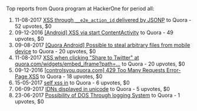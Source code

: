 Top reports from Quora program at HackerOne for period all:

1. 11-08-2017 [XSS through `__e2e_action_id` delivered by JSONP](https://hackerone.com/reports/259100) to Quora - 52 upvotes, $0
2. 09-12-2016 [[Android] XSS via start ContentActivity](https://hackerone.com/reports/189793) to Quora - 49 upvotes, $0
3. 09-08-2017 [[Quora Android] Possible to steal arbitrary files from mobile device](https://hackerone.com/reports/258460) to Quora - 20 upvotes, $0
4. 11-08-2017 [XSS when clicking "Share to Twitter" at quora.com/widgets/embed_iframe?path=...](https://hackerone.com/reports/258876) to Quora - 20 upvotes, $0
5. 09-12-2016 [[controlsyou.quora.com] 429 Too Many Requests Error-Page XSS](https://hackerone.com/reports/189768) to Quora - 18 upvotes, $0
6. 15-05-2017 [self xss in](https://hackerone.com/reports/228539) to Quora - 6 upvotes, $0
7. 06-09-2017 [IDNs displayed in unicode](https://hackerone.com/reports/266454) to Quora - 5 upvotes, $0
8. 23-06-2017 [Possibility of DOS Through logging System](https://hackerone.com/reports/242489) to Quora - 1 upvotes, $0
